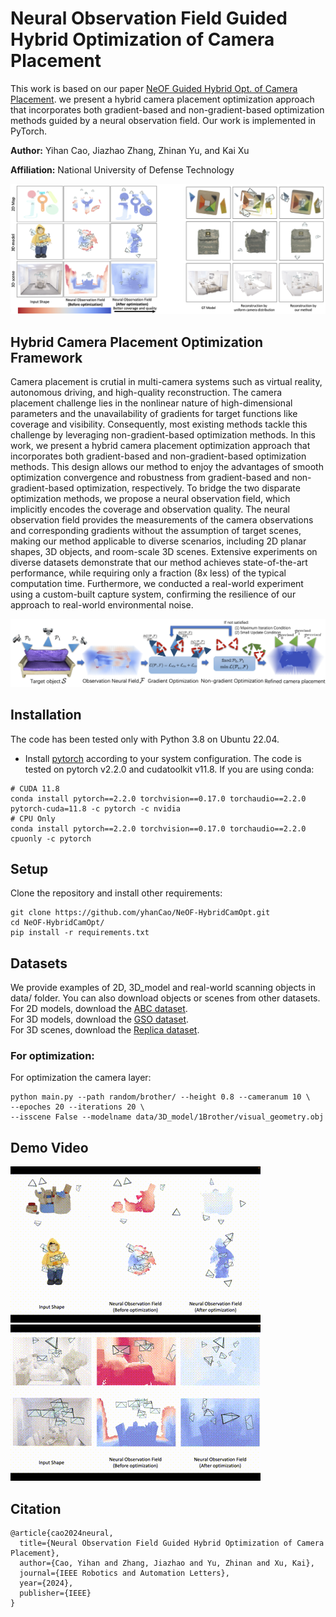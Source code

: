 # Neural Observation Field Guided Hybrid Optimization of Camera Placement

This work is based on our paper [NeOF Guided Hybrid Opt. of Camera Placement](https://ieeexplore.ieee.org/document/10638696). we present a hybrid camera placement optimization approach that incorporates both gradient-based and non-gradient-based optimization methods guided by a neural observation field. Our work is implemented in PyTorch.

**Author:** Yihan Cao, Jiazhao Zhang, Zhinan Yu, and Kai Xu

**Affiliation:** National University of Defense Technology

<img src='img/teaser.jpeg'/>  

## Hybrid Camera Placement Optimization Framework

Camera placement is crutial in multi-camera systems such as virtual reality, autonomous driving, and high-quality reconstruction. The camera placement challenge lies in the nonlinear nature of high-dimensional parameters and the unavailability of gradients for target functions like coverage and visibility. Consequently, most existing methods tackle this challenge by leveraging non-gradient-based optimization methods. In this work, we present a hybrid camera placement optimization approach that incorporates both gradient-based and non-gradient-based optimization methods. This design allows our method to enjoy the advantages of smooth optimization convergence and robustness from gradient-based and non-gradient-based optimization, respectively. To bridge the two disparate optimization methods, we propose a neural observation field, which implicitly encodes the coverage and observation quality. The neural observation field provides the measurements of the camera observations and corresponding gradients without the assumption of target scenes, making our method applicable to diverse scenarios, including 2D planar shapes, 3D objects, and room-scale 3D scenes. Extensive experiments on diverse datasets demonstrate that our method achieves state-of-the-art performance, while requiring only a fraction (8x less) of the typical computation time. Furthermore, we conducted a real-world experiment using a custom-built capture system, confirming the resilience of our approach to real-world environmental noise.

<img src='img/pipeline.jpeg'/>



## Installation

The code has been tested only with Python 3.8 on Ubuntu 22.04.


- Install [pytorch](https://pytorch.org/) according to your system configuration. The code is tested on pytorch v2.2.0 and cudatoolkit v11.8. If you are using conda:
```
# CUDA 11.8
conda install pytorch==2.2.0 torchvision==0.17.0 torchaudio==2.2.0 pytorch-cuda=11.8 -c pytorch -c nvidia
# CPU Only
conda install pytorch==2.2.0 torchvision==0.17.0 torchaudio==2.2.0 cpuonly -c pytorch
```
## Setup
Clone the repository and install other requirements:
```
git clone https://github.com/yhanCao/NeOF-HybridCamOpt.git
cd NeOF-HybridCamOpt/
pip install -r requirements.txt
```


## Datasets  
We provide examples of 2D, 3D_model and real-world scanning objects in data/ folder. You can also download objects or scenes from other datasets.  
For 2D models, download the [ABC dataset](https://deep-geometry.github.io/abc-dataset/).  
For 3D models, download the [GSO dataset](https://huggingface.co/datasets/SEU-WYL/GSO-SAD/tree/main).  
For 3D scenes, download the [Replica dataset](https://github.com/facebookresearch/Replica-Dataset).



### For optimization: 
For optimization the camera layer:
```
python main.py --path random/brother/ --height 0.8 --cameranum 10 \
--epoches 20 --iterations 20 \
--isscene False --modelname data/3D_model/1Brother/visual_geometry.obj 
```


## Demo Video

![model](img/model.gif) &nbsp;&nbsp;![scene](img/scene.gif)

## Citation
```
@article{cao2024neural,
  title={Neural Observation Field Guided Hybrid Optimization of Camera Placement},
  author={Cao, Yihan and Zhang, Jiazhao and Yu, Zhinan and Xu, Kai},
  journal={IEEE Robotics and Automation Letters},
  year={2024},
  publisher={IEEE}
}
```
